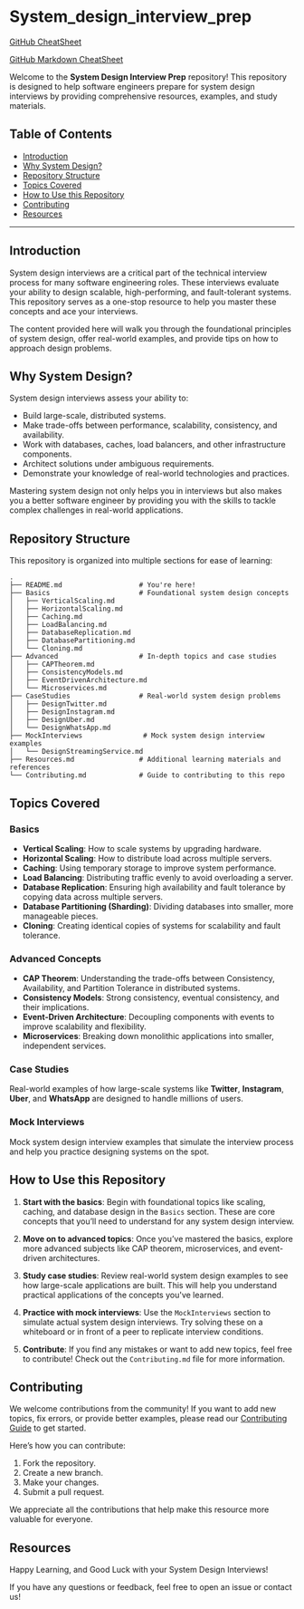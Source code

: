 # System_design_interview_prep


[GitHub CheatSheet](https://education.github.com/git-cheat-sheet-education.pdf)

[GitHub Markdown CheatSheet](https://github.com/adam-p/markdown-here/wiki/Markdown-Cheatsheet)

Welcome to the **System Design Interview Prep** repository! This repository is designed to help software engineers prepare for system design interviews by providing comprehensive resources, examples, and study materials.

## Table of Contents

- [Introduction](#introduction)
- [Why System Design?](#why-system-design)
- [Repository Structure](#repository-structure)
- [Topics Covered](#topics-covered)
- [How to Use this Repository](#how-to-use-this-repository)
- [Contributing](#contributing)
- [Resources](#resources)


---

## Introduction

System design interviews are a critical part of the technical interview process for many software engineering roles. These interviews evaluate your ability to design scalable, high-performing, and fault-tolerant systems. This repository serves as a one-stop resource to help you master these concepts and ace your interviews.

The content provided here will walk you through the foundational principles of system design, offer real-world examples, and provide tips on how to approach design problems.

## Why System Design?

System design interviews assess your ability to:
- Build large-scale, distributed systems.
- Make trade-offs between performance, scalability, consistency, and availability.
- Work with databases, caches, load balancers, and other infrastructure components.
- Architect solutions under ambiguous requirements.
- Demonstrate your knowledge of real-world technologies and practices.

Mastering system design not only helps you in interviews but also makes you a better software engineer by providing you with the skills to tackle complex challenges in real-world applications.

## Repository Structure

This repository is organized into multiple sections for ease of learning:

```
.
├── README.md                   # You're here!
├── Basics                      # Foundational system design concepts
│   ├── VerticalScaling.md
│   ├── HorizontalScaling.md
│   ├── Caching.md
│   ├── LoadBalancing.md
│   ├── DatabaseReplication.md
│   ├── DatabasePartitioning.md
│   └── Cloning.md
├── Advanced                    # In-depth topics and case studies
│   ├── CAPTheorem.md
│   ├── ConsistencyModels.md
│   ├── EventDrivenArchitecture.md
│   └── Microservices.md
├── CaseStudies                 # Real-world system design problems
│   ├── DesignTwitter.md
│   ├── DesignInstagram.md
│   ├── DesignUber.md
│   └── DesignWhatsApp.md
├── MockInterviews               # Mock system design interview examples
│   └── DesignStreamingService.md
├── Resources.md                # Additional learning materials and references
└── Contributing.md             # Guide to contributing to this repo
```

## Topics Covered

### Basics

- **Vertical Scaling**: How to scale systems by upgrading hardware.
- **Horizontal Scaling**: How to distribute load across multiple servers.
- **Caching**: Using temporary storage to improve system performance.
- **Load Balancing**: Distributing traffic evenly to avoid overloading a server.
- **Database Replication**: Ensuring high availability and fault tolerance by copying data across multiple servers.
- **Database Partitioning (Sharding)**: Dividing databases into smaller, more manageable pieces.
- **Cloning**: Creating identical copies of systems for scalability and fault tolerance.

### Advanced Concepts

- **CAP Theorem**: Understanding the trade-offs between Consistency, Availability, and Partition Tolerance in distributed systems.
- **Consistency Models**: Strong consistency, eventual consistency, and their implications.
- **Event-Driven Architecture**: Decoupling components with events to improve scalability and flexibility.
- **Microservices**: Breaking down monolithic applications into smaller, independent services.

### Case Studies

Real-world examples of how large-scale systems like **Twitter**, **Instagram**, **Uber**, and **WhatsApp** are designed to handle millions of users.

### Mock Interviews

Mock system design interview examples that simulate the interview process and help you practice designing systems on the spot.

## How to Use this Repository

1. **Start with the basics**: Begin with foundational topics like scaling, caching, and database design in the `Basics` section. These are core concepts that you’ll need to understand for any system design interview.
   
2. **Move on to advanced topics**: Once you’ve mastered the basics, explore more advanced subjects like CAP theorem, microservices, and event-driven architectures.

3. **Study case studies**: Review real-world system design examples to see how large-scale applications are built. This will help you understand practical applications of the concepts you've learned.

4. **Practice with mock interviews**: Use the `MockInterviews` section to simulate actual system design interviews. Try solving these on a whiteboard or in front of a peer to replicate interview conditions.

5. **Contribute**: If you find any mistakes or want to add new topics, feel free to contribute! Check out the `Contributing.md` file for more information.

## Contributing

We welcome contributions from the community! If you want to add new topics, fix errors, or provide better examples, please read our [Contributing Guide](./Contributing.md) to get started.

Here’s how you can contribute:
1. Fork the repository.
2. Create a new branch.
3. Make your changes.
4. Submit a pull request.

We appreciate all the contributions that help make this resource more valuable for everyone.

## Resources


Happy Learning, and Good Luck with your System Design Interviews!

If you have any questions or feedback, feel free to open an issue or contact us!

